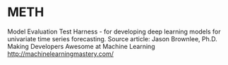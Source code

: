 # METH
Model Evaluation Test Harness - for developing deep learning models for univariate time series forecasting.
Source article: Jason Brownlee, Ph.D.
Making Developers Awesome at Machine Learning
http://machinelearningmastery.com/
